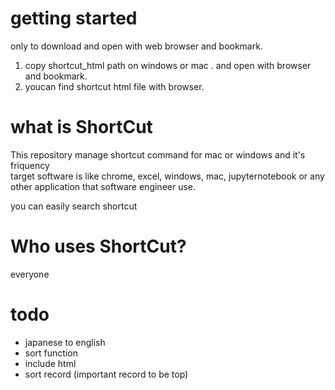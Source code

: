 # getting started
only to download and open with web browser and bookmark.
1. copy shortcut_html path on windows or mac . and open with browser and bookmark.
2. youcan find shortcut html file with browser.

# what is ShortCut
This repository manage shortcut command for mac or windows and it's friquency<br>
target software is like chrome, excel, windows, mac, jupyternotebook or any other application that software engineer use.

you can easily search shortcut

# Who uses ShortCut?
everyone

# todo
* japanese to english
* sort function
* include html
* sort record (important record to be top)
